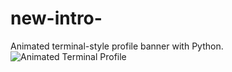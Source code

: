 # new-intro-
Animated terminal-style profile banner with Python.
![Animated Terminal Profile](terminal_profile_animation.gif)

